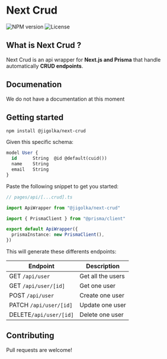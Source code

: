 # Next Crud

![NPM version](https://img.shields.io/github/package-json/v/jigolka/next-crud?label=npm)
![License](https://img.shields.io/npm/l/@jigolka/next-crud)

## What is Next Crud ?

Next Crud is an api wrapper for **Next.js and Prisma** that handle automatically **CRUD endpoints**.

## Documenation

We do not have a documentation at this moment

## Getting started

`npm install @jigolka/next-crud`

Given this specific schema:

```sql
model User {
  id      String  @id @default(cuid())
  name    String
  email   String
}
```

Paste the following snippet to get you started:

```ts
// pages/api/[...crud].ts

import ApiWrapper from "@jigolka/next-crud"

import { PrismaClient } from "@prisma/client"

export default ApiWrapper({
  prismaInstance: new PrismaClient(),
})
```

This will generate these differents endpoints:

| Endpoint               | Description       |
| ---------------------- | ----------------- |
| GET `/api/user`        | Get all the users |
| GET `/api/user/[id]`   | Get one user      |
| POST `/api/user`       | Create one user   |
| PATCH `/api/user/[id]` | Update one user   |
| DELETE`/api/user/[id]` | Delete one user   |

## Contributing

Pull requests are welcome!